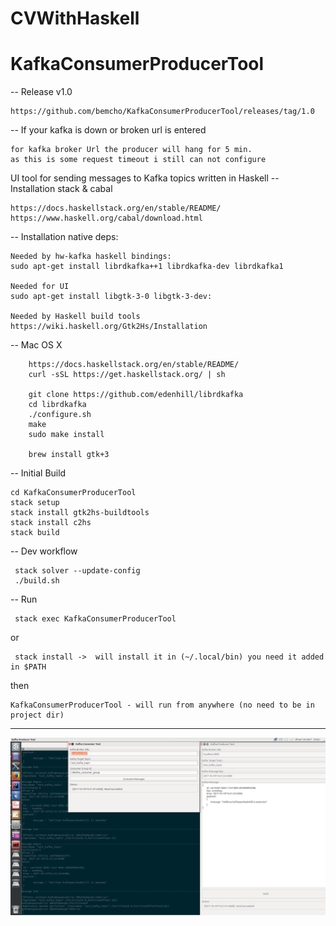 # CVWithHaskell
# KafkaConsumerProducerTool

-- Release v1.0

    https://github.com/bemcho/KafkaConsumerProducerTool/releases/tag/1.0
    
-- If your kafka is down or broken url is entered 

    for kafka broker Url the producer will hang for 5 min.
    as this is some request timeout i still can not configure
    

UI tool for sending messages to Kafka topics written in Haskell
-- Installation stack & cabal

    https://docs.haskellstack.org/en/stable/README/
    https://www.haskell.org/cabal/download.html

-- Installation native deps:

    Needed by hw-kafka haskell bindings:
    sudo apt-get install librdkafka++1 librdkafka-dev librdkafka1

    Needed for UI
    sudo apt-get install libgtk-3-0 libgtk-3-dev:

    Needed by Haskell build tools
    https://wiki.haskell.org/Gtk2Hs/Installation
    
-- Mac OS X
        
        https://docs.haskellstack.org/en/stable/README/
        curl -sSL https://get.haskellstack.org/ | sh
        
        git clone https://github.com/edenhill/librdkafka
        cd librdkafka
        ./configure.sh
        make
        sudo make install
        
        brew install gtk+3


-- Initial Build

    cd KafkaConsumerProducerTool
    stack setup
    stack install gtk2hs-buildtools
    stack install c2hs
    stack build
    
-- Dev workflow    

     stack solver --update-config
     ./build.sh

-- Run

     stack exec KafkaConsumerProducerTool
or

     stack install ->  will install it in (~/.local/bin) you need it added  in $PATH

then

    KafkaConsumerProducerTool - will run from anywhere (no need to be in project dir)

---
![My image](https://github.com/bemcho/KafkaConsumerProducerTool/blob/master/KafkaConsumerProducerTool.png)
